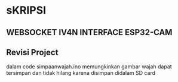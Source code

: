 # sKRIPSI
## WEBSOCKET IV4N INTERFACE ESP32-CAM

## Revisi Project

dalam code simpaanwajah.ino memungkinkan gambar wajah dapat tersimpan dan tidak hilang
karena disimpan didalam SD card
